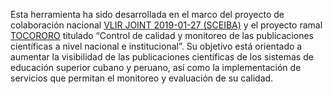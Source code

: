 Esta herramienta ha sido desarrollada en el marco del proyecto de colaboración nacional [VLIR JOINT 2019-01-27 (SCEIBA)](https://www.vliruos.be/en/projects/project/22?pid=4202) y el proyecto ramal [TOCORORO](https://tocororo.upr.edu.cu) titulado “Control de calidad y monitoreo de las publicaciones científicas a nivel nacional e institucional”. Su objetivo está orientado a aumentar la visibilidad de las publicaciones científicas de los sistemas de educación superior cubano y peruano, así como la implementación de servicios que permitan el monitoreo y evaluación de su calidad.
